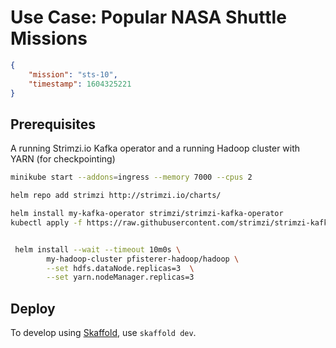 # Use Case: Popular NASA Shuttle Missions

```json
{ 
	"mission": "sts-10", 
	"timestamp": 1604325221 
}
```

## Prerequisites

A running Strimzi.io Kafka operator and a running Hadoop cluster with YARN (for checkpointing)

```bash
minikube start --addons=ingress --memory 7000 --cpus 2

helm repo add strimzi http://strimzi.io/charts/

helm install my-kafka-operator strimzi/strimzi-kafka-operator
kubectl apply -f https://raw.githubusercontent.com/strimzi/strimzi-kafka-operator/0.41.0/examples/kafka/kafka-ephemeral-single.yaml


 helm install --wait --timeout 10m0s \
        my-hadoop-cluster pfisterer-hadoop/hadoop \
        --set hdfs.dataNode.replicas=3  \
        --set yarn.nodeManager.replicas=3
```


## Deploy

To develop using [Skaffold](https://skaffold.dev/), use `skaffold dev`. 
